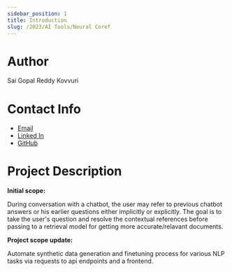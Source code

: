 ```yaml
---
sidebar_position: 1
title: Introduction
slug: /2023/AI Tools/Neural Coref
---
```



# Author
Sai Gopal Reddy Kovvuri

# Contact Info
- [Email](mailto:ksgr5566@gmail.com)
- [Linked In](https://www.linkedin.com/in/sai-gopal-reddy-kovvuri-962016224/)
- [GitHub](https://github.com/ksgr5566)

# Project Description

**Initial scope:**

During conversation with a chatbot, the user may refer to previous chatbot answers or his earlier questions either implicitly or explicitly. The goal is to take the user's question and resolve the contextual references before passing to a retrieval model for getting more accurate/relavant documents.

**Project scope update:**

Automate synthetic data generation and finetuning process for various NLP tasks via requests to api endpoints and a frontend.